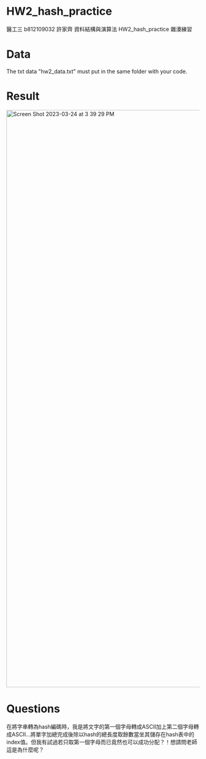 # HW2_hash_practice
醫工三 b812109032 許家齊 資料結構與演算法 HW2_hash_practice 雜湊練習

# Data 
The txt data "hw2_data.txt" must put in the same folder with your code.

# Result
<img width="1503" alt="Screen Shot 2023-03-24 at 3 39 29 PM" src="https://user-images.githubusercontent.com/86188415/227456138-47d2c58f-d31e-40b2-84e4-54c2bb2899fa.png">


# Questions
在將字串轉為hash編碼時，我是將文字的第一個字母轉成ASCII加上第二個字母轉成ASCII...將單字加總完成後除以hash的總長度取餘數當坐其儲存在hash表中的index值。但我有試過若只取第一個字母而已竟然也可以成功分配？！想請問老師這是為什麼呢？
